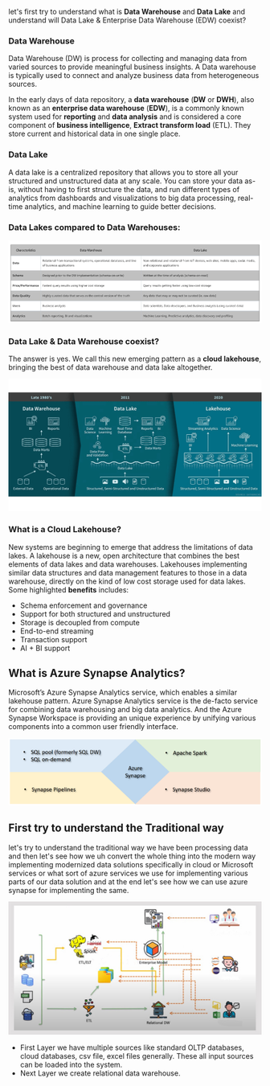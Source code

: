 
let's first try to understand what is **Data Warehouse** and **Data Lake** and understand will Data Lake & Enterprise Data Warehouse (EDW) coexist?

### Data Warehouse
Data Warehouse (DW) is process for collecting and managing data from varied sources to provide meaningful business insights. A Data warehouse is typically used to connect and analyze business data from heterogeneous sources.

In the early days of data repository, a **data warehouse** (**DW** or **DWH**), also known as an **enterprise data  warehouse** (**EDW**), is a commonly known system used for **reporting** and **data analysis** and is considered a core component of **business intelligence**, **Extract transform load** (ETL). They store current and historical data in one single place.

### Data Lake
A data lake is a centralized repository that allows you to store all your structured and unstructured data at any scale. You can store your data as-is, without having to first structure the data, and run different types of analytics from dashboards and visualizations to big data processing, real-time analytics, and machine learning to guide better decisions.

### Data Lakes compared to Data Warehouses:

![DLDW](https://github.com/gurditsingh/blog/blob/gh-pages/_screenshots/DataLake_DataWarehouse.jpg?raw=true)

### Data Lake & Data Warehouse coexist?
The answer is yes. We call this new emerging pattern as a **cloud lakehouse**, bringing the best of data warehouse and data lake altogether.

![lakehouse](https://github.com/gurditsingh/blog/blob/gh-pages/_screenshots/data-lakehouse.png?raw=true)

### What is a Cloud Lakehouse?
New systems are beginning to emerge that address the limitations of data lakes. A lakehouse is a new, open architecture that combines the best elements of data lakes and data warehouses. Lakehouses implementing similar data structures and data management features to those in a data warehouse, directly on the kind of low cost storage used for data lakes. Some highlighted **benefits** includes:

 - Schema enforcement and governance
 - Support for both structured and unstructured
 - Storage is decoupled from compute
 - End-to-end streaming
 - Transaction support
 - AI + BI support

## What is Azure Synapse Analytics?

Microsoft’s Azure Synapse Analytics service, which enables a similar lakehouse pattern. Azure Synapse Analytics service is the de-facto service for combining data warehousing and big data analytics. And the Azure Synapse Workspace is providing an unique experience by unifying various components into a common user friendly interface.

![synapse](https://github.com/gurditsingh/blog/blob/gh-pages/_screenshots/azure-synapse.png?raw=true)

## First try to understand the Traditional way
let's try to understand the traditional way we have been processing data and then let's see how we uh convert the whole thing into the modern way implementing modernized data solutions specifically in cloud or Microsoft services or what sort of azure services we use for implementing various parts of our data solution and at the end let's see how we can use azure synapse for implementing the same.

![DW](https://github.com/gurditsingh/blog/blob/gh-pages/_screenshots/old-way-DWH.jpg?raw=true)

 - First Layer we have multiple sources like standard OLTP databases, cloud databases, csv file, excel files generally. These all input sources can be loaded into the system.
 - Next Layer we create relational data warehouse.

<!--stackedit_data:
eyJoaXN0b3J5IjpbMTI2MTA5ODU1LC05ODQyMTMzMTcsMTYzMD
MyODg1MywtMTU5NTI5MTU2LC0xMjI2MjgwODg3LC0xNDY5NTEy
MDA4LC0xNjk1NTEwNjk1LDMwMzc4MzI2MSwxNDUzODk2MDEyLC
0yMDUzNzU0NjI3LC0yMDk2MjM4OTgsLTgwNDU1OTExNiw1OTg1
ODA5MTYsLTYwMzIwNDk0MywzMDkxOTQwMjMsOTY5MjY2NzQ0LD
E4Mzc3NDQ3ODAsLTE3NzIyMjU3MDQsLTE2OTQwODI1NiwtMTYy
MDY2NzMyNF19
-->